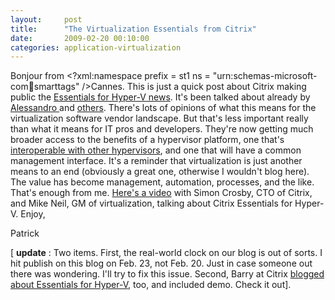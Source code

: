 ```yaml
---
layout:     post
title:      "The Virtualization Essentials from Citrix"
date:       2009-02-20 00:10:00
categories: application-virtualization
---
```

Bonjour from <?xml:namespace prefix = st1 ns = "urn:schemas-microsoft-com:office:smarttags" />Cannes. This is just a quick post about Citrix making public the [Essentials for Hyper-V new](http://www.citrix.com/English/NE/news/news.asp?newsID=1687128 "Citrix news release")[s](http://www.citrix.com/English/NE/news/news.asp?newsID=1687128 "Citrix news release"). It's been talked about already by [Alessandro ](http://www.virtualization.info/2009/02/citrix-to-release-xenserver-for-free.html "Virtualization.info")and [others](http://practical-tech.com/infrastructure/citrix-to-offer-free-xenserver-virtualization/ "Stephen Vaughn-Nichols"). There's lots of opinions of what this means for the virtualization software vendor landscape. But that's less important really than what it means for IT pros and developers. They're now getting much broader access to the benefits of a hypervisor platform, one that's [interoperable with other hypervisors](http://blog.scottlowe.org/2009/02/19/citrix-open-sources-their-vhd-implementation/ "Scott Lowe blog"), and one that will have a common management interface. It's a reminder that virtualization is just another means to an end (obviously a great one, otherwise I wouldn't blog here). The value has become management, automation, processes, and the like. That's enough from me. [Here's a video](http://www.microsoft.com/emea/presscentre/pressreleases/CitrixPR_230209.mspx "Simon and Mike Video") with Simon Crosby, CTO of Citrix, and Mike Neil, GM of virtualization, talking about Citrix Essentials for Hyper-V. Enjoy,

Patrick

[ **update** : Two items. First, the real-world clock on our blog is out of sorts. I hit publish on this blog on Feb. 23, not Feb. 20. Just in case someone out there was wondering. I'll try to fix this issue. Second, Barry at Citrix [blogged about Essentials for Hyper-V](http://community.citrix.com/blogs/citrite/barryf/ "BarryF blog at Citrix"), too, and included demo. Check it out].
